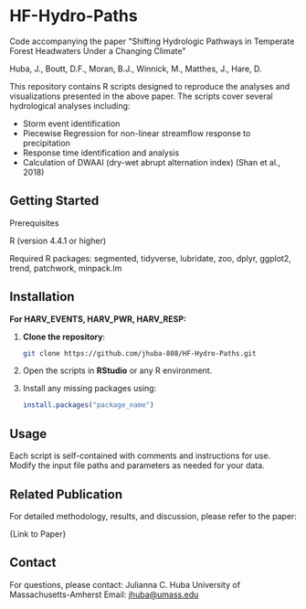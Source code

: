# HF-Hydro-Paths

Code accompanying the paper "Shifting Hydrologic Pathways in Temperate Forest Headwaters Under a Changing Climate"

Huba, J., Boutt, D.F., Moran, B.J., Winnick, M., Matthes, J., Hare, D.

This repository contains R scripts designed to reproduce the analyses and visualizations presented in the above paper. The scripts cover several hydrological analyses including:
- Storm event identification 
- Piecewise Regression for non-linear streamflow response to precipitation
- Response time identification and analysis
- Calculation of DWAAI (dry-wet abrupt alternation index) (Shan et al., 2018)

## **Getting Started**
Prerequisites

R (version 4.4.1 or higher)

Required R packages: segmented, tidyverse, lubridate, zoo, dplyr, ggplot2, trend, patchwork, minpack.lm

## **Installation**
**For HARV_EVENTS, HARV_PWR, HARV_RESP:**

1. **Clone the repository**:
    ```bash
    git clone https://github.com/jhuba-808/HF-Hydro-Paths.git
    ```
2. Open the scripts in **RStudio** or any R environment.

3. Install any missing packages using:
    ```r
    install.packages("package_name")
    ```

## **Usage**

Each script is self-contained with comments and instructions for use. Modify the input file paths and parameters as needed for your data.

## **Related Publication**

For detailed methodology, results, and discussion, please refer to the paper:

{Link to Paper}

## **Contact**

For questions, please contact:
Julianna C. Huba
University of Massachusetts-Amherst
Email: jhuba@umass.edu
